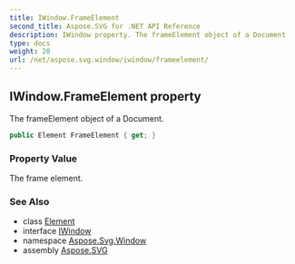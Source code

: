 ```yaml
---
title: IWindow.FrameElement
second_title: Aspose.SVG for .NET API Reference
description: IWindow property. The frameElement object of a Document
type: docs
weight: 20
url: /net/aspose.svg.window/iwindow/frameelement/
---
```

## IWindow.FrameElement property

The frameElement object of a Document.

```csharp
public Element FrameElement { get; }
```

### Property Value

The frame element.

### See Also

* class [Element](../../../aspose.svg.dom/element/)
* interface [IWindow](../)
* namespace [Aspose.Svg.Window](../../iwindow/)
* assembly [Aspose.SVG](../../../)
